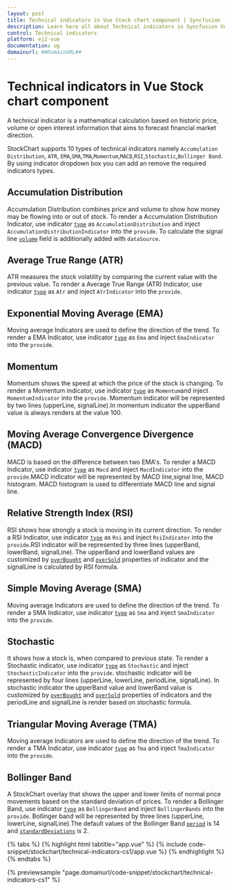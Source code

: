 ```yaml
---
layout: post
title: Technical indicators in Vue Stock chart component | Syncfusion
description: Learn here all about Technical indicators in Syncfusion Vue Stock chart component of Syncfusion Essential JS 2 and more.
control: Technical indicators 
platform: ej2-vue
documentation: ug
domainurl: ##DomainURL##
---
```

<!-- markdownlint-disable MD036 -->

# Technical indicators in Vue Stock chart component

A technical indicator is a mathematical calculation based on historic price, volume or open interest information that aims to forecast financial market direction.

StockChart supports 10 types of technical indicators namely `Accumulation Distribution`, `ATR`, `EMA`,`SMA`,`TMA`,`Momentum`,`MACD`,`RSI`,`Stochastic`,`Bollinger Band`. By using indicator dropdown box you can add an remove the required indicators types.

## Accumulation Distribution

Accumulation Distribution combines price and volume to show how money may be flowing into or out of stock.
To render a Accumulation Distribution Indicator, use indicator [`type`](https://ej2.syncfusion.com/vue/documentation/api/stock-chart/stockChartIndicatorModel/#type) as `AccumulationDistribution` and inject `AccumulationDistributionIndicator` into the `provide`. To calculate the signal line [`volume`](https://ej2.syncfusion.com/vue/documentation/api/stock-chart/stockChartIndicatorModel/#volume) field is additionally added with `dataSource`.

## Average True Range (ATR)

ATR measures the stock volatility by comparing the current value with the previous value. To render a Average True Range (ATR) Indicator, use indicator [`type`](https://ej2.syncfusion.com/vue/documentation/api/stock-chart/stockChartIndicatorModel/#type) as `Atr` and inject `AtrIndicator` into the `provide`.

## Exponential Moving Average (EMA)

Moving average Indicators are used to define the direction of the trend. To render a EMA Indicator,
use indicator [`type`](https://ej2.syncfusion.com/vue/documentation/api/stock-chart/stockChartIndicatorModel/#type) as `Ema` and inject `EmaIndicator` into the `provide`.

## Momentum

Momentum shows the speed at which the price of the stock is changing. To render a Momentum indicator, use indicator [`type`](https://ej2.syncfusion.com/vue/documentation/api/stock-chart/stockChartIndicatorModel/#type) as `Momentum`and inject `MomentumIndicator` into the `provide`. Momentum indicator will be represented by two lines (upperLine,
signalLine).In momentum indicator the upperBand value is always renders at the value 100.

## Moving Average Convergence Divergence (MACD)

MACD is based on the difference between two EMA's. To render a MACD Indicator, use indicator [`type`](https://ej2.syncfusion.com/vue/documentation/api/stock-chart/stockChartIndicatorModel/#type) as `Macd` and inject `MacdIndicator` into the `provide`.MACD indicator will be represented by MACD line,signal line, MACD histogram. MACD histogram is used to differentiate MACD line and signal line.

## Relative Strength Index (RSI)

RSI shows how strongly a stock is moving in its current direction. To render a RSI Indicator, use indicator [`type`](https://ej2.syncfusion.com/vue/documentation/api/stock-chart/stockChartIndicatorModel/#type) as `Rsi` and inject `RsiIndicator` into the `provide`.RSI indicator will be represented by three lines (upperBand, lowerBand, signalLine). The upperBand and lowerBand values are customized by [`overBought`](https://ej2.syncfusion.com/vue/documentation/api/stock-chart/stockChartIndicatorModel/#overBought) and [`overSold`](https://ej2.syncfusion.com/vue/documentation/api/stock-chart/stockChartIndicatorModel/#type) properties of indicator and the signalLine is calculated by RSI formula.

## Simple Moving Average (SMA)

Moving average Indicators are used to define the direction of the trend. To render a SMA Indicator, use indicator [`type`](https://ej2.syncfusion.com/vue/documentation/api/stock-chart/stockChartIndicatorModel/#type) as `Sma` and inject `SmaIndicator` into the `provide`.

## Stochastic

It shows how a stock is, when compared to previous state. To render a Stochastic indicator, use indicator [`type`](https://ej2.syncfusion.com/vue/documentation/api/stock-chart/stockChartIndicatorModel/#type) as `Stochastic` and inject `StochasticIndicator` into the `provide`. stochastic indicator will be represented by four lines (upperLine, lowerLine, periodLine, signalLine). In stochastic indicator the upperBand value and lowerBand value is customized by [`overBought`](https://ej2.syncfusion.com/vue/documentation/api/stock-chart/stockChartIndicatorModel/#overBought) and [`overSold`](https://ej2.syncfusion.com/vue/documentation/api/stock-chart/stockChartIndicatorModel/#overSold) properties of indicators and the periodLine and signalLine is render based on stochastic formula.

## Triangular Moving Average (TMA)

Moving average Indicators are used to define the direction of the trend. To render a TMA Indicator, use indicator [`type`](https://ej2.syncfusion.com/vue/documentation/api/stock-chart/stockChartIndicatorModel/#type) as `Tma` and inject `TmaIndicator` into the `provide`.

## Bollinger Band

A StockChart overlay that shows the upper and lower limits of normal price movements based on the standard deviation of prices. To render a Bollinger Band, use indicator [`type`](https://ej2.syncfusion.com/vue/documentation/api/stock-chart/stockChartIndicatorModel/#type) as `BollingerBand` and inject `BollingerBands` into the `provide`.
Bollinger band will be represented by three lines (upperLine, lowerLine, signalLine).The default values of the Bollinger Band [`period`](https://ej2.syncfusion.com/vue/documentation/api/stock-chart/stockChartIndicatorModel/#period) is 14 and [`standardDeviations`](https://ej2.syncfusion.com/vue/documentation/api/stock-chart/stockChartIndicatorModel/#standardDeviations) is 2.

{% tabs %}
{% highlight html tabtitle="app.vue" %}
{% include code-snippet/stockchart/technical-indicators-cs1/app.vue %}
{% endhighlight %}
{% endtabs %}
        
{% previewsample "page.domainurl/code-snippet/stockchart/technical-indicators-cs1" %}